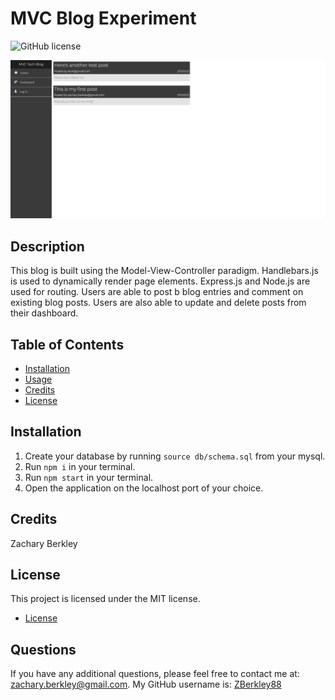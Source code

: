 # MVC Blog Experiment
![GitHub license](https://img.shields.io/badge/license-MIT-blue.svg)

![Screenshot of MVC Blog Experiment](./public/assets/Screenshot%202023-02-10%20233123.png)

## Description

This blog is built using the Model-View-Controller paradigm. Handlebars.js is used to dynamically render page elements. Express.js and Node.js are used for routing. Users are able to post b blog entries and comment on existing blog posts. Users are also able to update and delete posts from their dashboard. 

## Table of Contents

- [Installation](#installation)
- [Usage](#usage)
- [Credits](#credits)
- [License](#license)

## Installation

1. Create your database by running `source db/schema.sql` from your mysql. 
2. Run `npm i` in your terminal.
3. Run `npm start` in your terminal.
4. Open the application on the localhost port of your choice.

## Credits

Zachary Berkley

## License

This project is licensed under the MIT license.

* [License](#license)

## Questions

If you have any additional questions, please feel free to contact me at: zachary.berkley@gmail.com. My GitHub username is:
[ZBerkley88](https://github.com/ZBerkley88)
